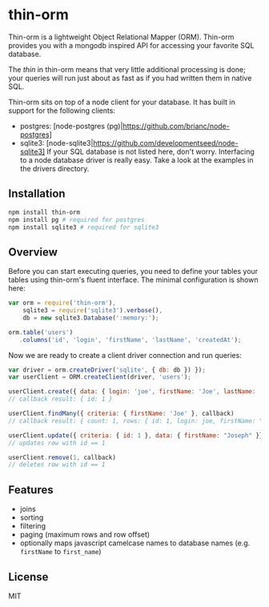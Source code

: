 # thin-orm

Thin-orm is a lightweight Object Relational Mapper (ORM). Thin-orm provides you with a
mongodb inspired API for accessing your favorite SQL database.

The _thin_ in thin-orm means that very little additional processing is done; your queries will run
just about as fast as if you had written them in native SQL.

Thin-orm sits on top of a node client for your database. It has built in support for the following clients:
* postgres: [node-postgres (pg)|https://github.com/brianc/node-postgres]
* sqlite3: [node-sqlite3|https://github.com/developmentseed/node-sqlite3]
If your SQL database is not listed here, don't worry. Interfacing to a node database driver is
really easy. Take a look at the examples in the drivers directory.


## Installation

```bash
npm install thin-orm
npm install pg # required for postgres
npm install sqlite3 # required for sqlite3
```



## Overview

Before you can start executing queries, you need to define your tables your tables using thin-orm's fluent
interface. The minimal configuration is shown here:

```js
var orm = require('thin-orm'),
    sqlite3 = require('sqlite3').verbose(),
    db = new sqlite3.Database(':memory:');

orm.table('users')
   .columns('id', 'login', 'firstName', 'lastName', 'createdAt');
```

Now we are ready to create a client driver connection and run queries:

```js
var driver = orm.createDriver('sqlite', { db: db }) });
var userClient = ORM.createClient(driver, 'users');

userClient.create({ data: { login: 'joe', firstName: 'Joe', lastName: 'Smith'}}, callback);
// callback result: { id: 1 }

userClient.findMany({ criteria: { firstName: 'Joe' }, callback)
// callback result: { count: 1, rows: { id: 1, login: joe, firstName: "Joe", lastName: "Smith" }}

userClient.update({ criteria: { id: 1 }, data: { firstName: "Joseph" }}, callback)
// updates row with id == 1

userClient.remove(1, callback)
// deletes row with id == 1
```

## Features

* joins
* sorting
* filtering
* paging (maximum rows and row offset)
* optionally maps javascript camelcase names to database names (e.g. `firstName` to `first_name`)

## License

MIT

